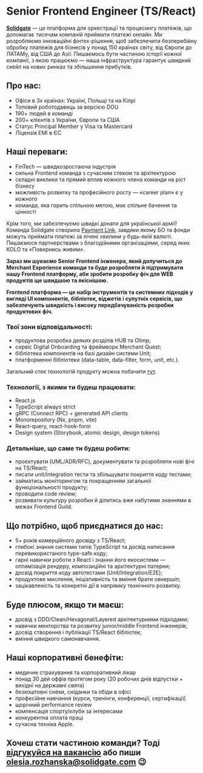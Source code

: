 # Senior Frontend Engineer (TS/React)

**[Solidgate](https://solidgate.com/)** — це платформа для оркестрації та процесингу платежів, що допомагає тисячам компаній приймати платежі онлайн. Ми розробляємо інноваційні фінтех-рішення, щоб забезпечити безперебійну обробку платежів для бізнесів у понад 150 країнах світу, від Європи до ЛАТАМу, від США до Азії. Пишаємось бути частиною історії кожної компанії, з якою працюємо — наша інфраструктура гарантує швидкий скейл на нових ринках та збільшення прибутків.

## Про нас:
- Офіси в 3х країнах: Україні, Польщі та на Кіпрі
- Топовий роботодавець за версією DOU
- 190+ людей в команді
- 200+ клієнтів з України, Європи та США
- Статус Principal Member у Visa та Mastercard
- Ліцензія ЕМІ в ЄС

## Наші переваги:
- FinTech — швидкозростаюча індустрія
- сильна Frontend команда з сучасним стеком та архітектурою
- складні виклики та прямий вплив кожного члена команди на ріст бізнесу
- можливість розвитку та професійного росту — «career plan» є у кожного
- команда, яка горить спільною метою, має спільне бачення та цінності

Крім того, ми забезпечуємо швидкі донати для української армії! Команда Solidgate створила [Payment Link](https://ain.ua/2022/07/29/charity-payment-link/), завдяки якому БО та фонди можуть приймати платежі за лічені хвилини у будь-якій валюті. Пишаємося партнерствами з благодійними організаціями, серед яких KOLO та «Повернись живим».

**Зараз ми шукаємо Senior Frontend інженера, який долучиться до Merchant Experience команди та буде розробляти й підтримувати нашу Frontend платформу, аби зробити розробку фіч для WEB продуктів ще швидшою та якіснішою.**

**Frontend платформа — це набір інструментів та системних підходів у вигляді UI компонентів, бібліотек, віджетів і супутніх сервісів, що забезпечують швидкість і високу передбачуваність розробки продуктових фіч.**

### Твої зони відповідальності:
- продуктова розробка деяких розділів HUB та Olimp;
- cервіс Digital Onboarding та фреймворк Merchant Quest;
- бібліотека компонентів на базі дизайн системи Unit;
- платформенні бібліотеки (data-table, data-filter, form, unit, etc.).

Загальний стек технологій продукту можна побачити [тут](https://solidgate-tech.github.io/).

### Технології, з якими ти будеш працювати:
- React.js
- TypeScript always strict
- gRPC (Connect RPC) + generated API clients
- Monorepository (Nx, pnpm, vite)
- React-query, react-hook-form
- Design system (Storybook, atomic design, design tokens)

### Детальніше, що саме ти будеш робити:
- проєктувати (UML/ADR/RFC), документувати та розробляти нові фічі на TS/React;
- писати unit/integration тести та збільшувати покриття коду тестами;
- займатись моніторингом та покращенням загальної функціональності продукту;
- проводити code review;
- розвивати культуру розробки й ділитись вже набутими знаннями в межах Frontend Guild.

## Що потрібно, щоб приєднатися до нас:
- 5+ років комерційного досвіду з TS/React;
- глибокі знання системи типів TypeScript та досвід написання перевикористаного type-safe коду;
- гарні навички роботи з React і знання його екосистеми — оптимізація рендеру, композиційні та архітектурні патерни;
- досвід покриття коду автотестами (Unit/Integration/E2E);
- продуктове мислення, ініціативність та вміння брати овнершіп;
- зацікавленість та конкретні дії в напрямку технічного розвитку.

## Буде плюсом, якщо ти маєш:
- досвід з DDD/Clean/Hexagonal/Layered архітектурними підходами;
- навички менторства та розвитку junior/middle Frontend інженерів;
- досвід створення і публікації TS/React бібліотек;
- вміння швидкого самонавчання.

## Наші корпоративні бенефіти:
- медичне страхування та корпоративний лікар
- понад 30 дей оффів протягом року (20 робочих днів відпустки + вихідні на державні свята)
- безкоштовні снеки, сніданки та обіди в офісі
- професійне навчання (курси, тренінги, конференції, сертифікації)
- щорічний performance review
- компенсація спорту/клуби за інтересами
- конкурентна оплата праці
- сучасна техніка Apple.

## Хочеш стати частиною команди? Тоді [відгукуйся на вакансію](https://jobs.dou.ua/companies/solidgate/vacancies/256088/) або пиши olesia.rozhanska@solidgate.com 😉
